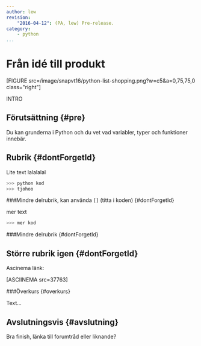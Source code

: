 ```yaml
---
author: lew
revision:
    "2016-04-12": (PA, lew) Pre-release.
category:
    - python
...
```

Från idé till produkt
===================================

[FIGURE src=/image/snapvt16/python-list-shopping.png?w=c5&a=0,75,75,0 class="right"]

INTRO

<!--more-->



Förutsättning {#pre}
-------------------------------

Du kan grunderna i Python och du vet vad variabler, typer och funktioner innebär.



Rubrik {#dontForgetId}
------------------------------


Lite text lalalalal

```python
>>> python kod
>>> tjohoo
```





###Mindre delrubrik, kan använda `[]` (titta i koden) {#dontForgetId}

mer text

```python
>>> mer kod

```


###Mindre delrubrik {#dontForgetId}



Större rubrik igen {#dontForgetId}
------------------------------

Ascinema länk:

[ASCIINEMA src=37763]



###Överkurs {#overkurs}

Text...



Avslutningsvis {#avslutning}
------------------------------

Bra finish, länka till forumtråd eller liknande?

